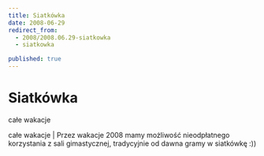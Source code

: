 ```yaml
---
title: Siatkówka
date: 2008-06-29
redirect_from: 
  - 2008/2008.06.29-siatkowka
  - siatkowka

published: true
---
```




# Siatkówka

<time>całe wakacje</time>

całe wakacje | Przez wakacje 2008 mamy możliwość nieodpłatnego korzystania z sali gimastycznej, tradycyjnie od dawna gramy w siatkówkę :))

<!--CONTENT FROM OLD SERVER (jos before 2013): całe wakacje | Przez wakacje 2008 mamy możliwość nieodpłatnego korzystania z sali gimastycznej, tradycyjnie od dawna gramy w siatkówkę :)) 
-->

<!--{{json:{"created_date":"2008-06-29 14:07:07","publish_down":"0000-00-00 00:00:00","id":"634"}}}-->